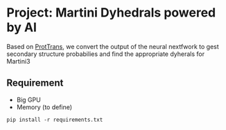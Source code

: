 # Project: Martini Dyhedrals powered by AI

Based on [ProtTrans](https://github.com/agemagician/ProtTrans), we convert the output of the neural nextfwork to gest secondary structure probabilies and find the appropriate dyherals for Martini3 

## Requirement 

- Big GPU
- Memory (to define)


```
pip install -r requirements.txt
```

